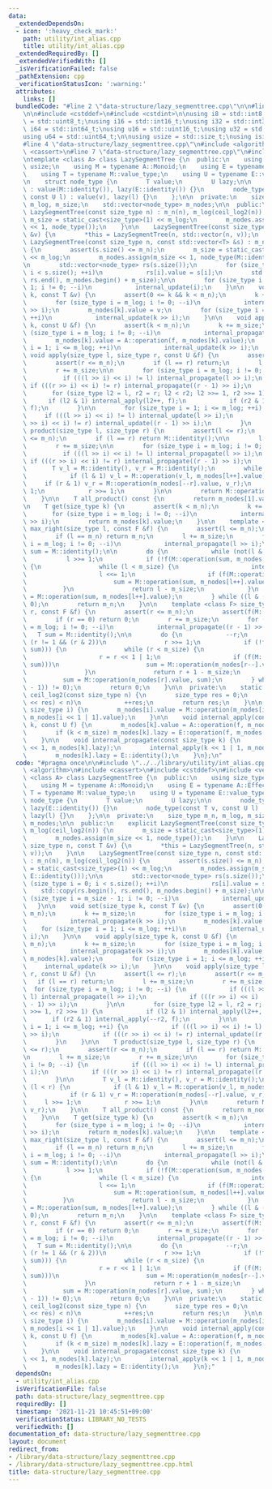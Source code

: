 ```yaml
---
data:
  _extendedDependsOn:
  - icon: ':heavy_check_mark:'
    path: utility/int_alias.cpp
    title: utility/int_alias.cpp
  _extendedRequiredBy: []
  _extendedVerifiedWith: []
  _isVerificationFailed: false
  _pathExtension: cpp
  _verificationStatusIcon: ':warning:'
  attributes:
    links: []
  bundledCode: "#line 2 \"data-structure/lazy_segmenttree.cpp\"\n\n#line 2 \"utility/int_alias.cpp\"\
    \n\n#include <cstddef>\n#include <cstdint>\n\nusing i8 = std::int8_t;\nusing u8\
    \ = std::uint8_t;\nusing i16 = std::int16_t;\nusing i32 = std::int32_t;\nusing\
    \ i64 = std::int64_t;\nusing u16 = std::uint16_t;\nusing u32 = std::uint32_t;\n\
    using u64 = std::uint64_t;\n\nusing usize = std::size_t;\nusing isize = std::ptrdiff_t;\n\
    #line 4 \"data-structure/lazy_segmenttree.cpp\"\n#include <algorithm>\n#include\
    \ <cassert>\n#line 7 \"data-structure/lazy_segmenttree.cpp\"\n#include <vector>\n\
    \ntemplate <class A> class LazySegmentTree {\n  public:\n    using size_type =\
    \ usize;\n    using M = typename A::Monoid;\n    using E = typename A::Effector;\n\
    \    using T = typename M::value_type;\n    using U = typename E::value_type;\n\
    \n    struct node_type {\n        T value;\n        U lazy;\n\n        node_type()\
    \ : value(M::identity()), lazy(E::identity()) {}\n        node_type(const T v,\
    \ const U l) : value(v), lazy(l) {}\n    };\n\n  private:\n    size_type m_n,\
    \ m_log, m_size;\n    std::vector<node_type> m_nodes;\n\n  public:\n    explicit\
    \ LazySegmentTree(const size_type n) : m_n(n), m_log(ceil_log2(n)) {\n       \
    \ m_size = static_cast<size_type>(1) << m_log;\n        m_nodes.assign(m_size\
    \ << 1, node_type());\n    }\n\n    LazySegmentTree(const size_type n, const T\
    \ &v) {\n        *this = LazySegmentTree(n, std::vector(n, v));\n    }\n\n   \
    \ LazySegmentTree(const size_type n, const std::vector<T> &s) : m_n(n), m_log(ceil_log2(n))\
    \ {\n        assert(s.size() <= m_n);\n        m_size = static_cast<size_type>(1)\
    \ << m_log;\n        m_nodes.assign(m_size << 1, node_type(M::identity(), E::identity()));\n\
    \n        std::vector<node_type> rs(s.size());\n        for (size_type i = 0;\
    \ i < s.size(); ++i)\n            rs[i].value = s[i];\n        std::copy(rs.begin(),\
    \ rs.end(), m_nodes.begin() + m_size);\n\n        for (size_type i = m_size -\
    \ 1; i != 0; --i)\n            internal_update(i);\n    }\n\n    void set(size_type\
    \ k, const T &v) {\n        assert(0 <= k && k < m_n);\n        k += m_size;\n\
    \        for (size_type i = m_log; i != 0; --i)\n            internal_propagate(k\
    \ >> i);\n        m_nodes[k].value = v;\n        for (size_type i = 1; i <= m_log;\
    \ ++i)\n            internal_update(k >> i);\n    }\n\n    void apply(size_type\
    \ k, const U &f) {\n        assert(k < m_n);\n        k += m_size;\n        for\
    \ (size_type i = m_log; i != 0; --i)\n            internal_propagate(k >> i);\n\
    \        m_nodes[k].value = A::operation(f, m_nodes[k].value);\n        for (size_type\
    \ i = 1; i <= m_log; ++i)\n            internal_update(k >> i);\n    }\n\n   \
    \ void apply(size_type l, size_type r, const U &f) {\n        assert(l <= r);\n\
    \        assert(r <= m_n);\n        if (l == r) return;\n        l += m_size;\n\
    \        r += m_size;\n\n        for (size_type i = m_log; i != 0; --i) {\n  \
    \          if (((l >> i) << i) != l) internal_propagate(l >> i);\n           \
    \ if (((r >> i) << i) != r) internal_propagate((r - 1) >> i);\n        }\n\n \
    \       for (size_type l2 = l, r2 = r; l2 < r2; l2 >>= 1, r2 >>= 1) {\n      \
    \      if (l2 & 1) internal_apply(l2++, f);\n            if (r2 & 1) internal_apply(--r2,\
    \ f);\n        }\n\n        for (size_type i = 1; i <= m_log; ++i) {\n       \
    \     if (((l >> i) << i) != l) internal_update(l >> i);\n            if (((r\
    \ >> i) << i) != r) internal_update((r - 1) >> i);\n        }\n    }\n\n    T\
    \ product(size_type l, size_type r) {\n        assert(l <= r);\n        assert(r\
    \ <= m_n);\n        if (l == r) return M::identity();\n\n        l += m_size;\n\
    \        r += m_size;\n\n        for (size_type i = m_log; i != 0; --i) {\n  \
    \          if (((l >> i) << i) != l) internal_propagate(l >> i);\n           \
    \ if (((r >> i) << i) != r) internal_propagate((r - 1) >> i);\n        }\n\n \
    \       T v_l = M::identity(), v_r = M::identity();\n        while (l < r) {\n\
    \            if (l & 1) v_l = M::operation(v_l, m_nodes[l++].value);\n       \
    \     if (r & 1) v_r = M::operation(m_nodes[--r].value, v_r);\n            l >>=\
    \ 1;\n            r >>= 1;\n        }\n\n        return M::operation(v_l, v_r);\n\
    \    }\n\n    T all_product() const {\n        return m_nodes[1].value;\n    }\n\
    \n    T get(size_type k) {\n        assert(k < m_n);\n        k += m_size;\n \
    \       for (size_type i = m_log; i != 0; --i)\n            internal_propagate(k\
    \ >> i);\n        return m_nodes[k].value;\n    }\n\n    template <class F> size_type\
    \ max_right(size_type l, const F &f) {\n        assert(l <= m_n);\n        assert(f(M::identity()));\n\
    \        if (l == m_n) return m_n;\n        l += m_size;\n        for (size_type\
    \ i = m_log; i != 0; --i)\n            internal_propagate(l >> i);\n        T\
    \ sum = M::identity();\n\n        do {\n            while (not(l & 1))\n     \
    \           l >>= 1;\n            if (!f(M::operation(sum, m_nodes[l].value)))\
    \ {\n                while (l < m_size) {\n                    internal_propagate(l);\n\
    \                    l <<= 1;\n                    if (f(M::operation(sum, m_nodes[l].value)))\n\
    \                        sum = M::operation(sum, m_nodes[l++].value);\n      \
    \          }\n                return l - m_size;\n            }\n            sum\
    \ = M::operation(sum, m_nodes[l++].value);\n        } while ((l & (l - 1)) !=\
    \ 0);\n        return m_n;\n    }\n\n    template <class F> size_type min_left(size_type\
    \ r, const F &f) {\n        assert(r <= m_n);\n        assert(f(M::identity()));\n\
    \        if (r == 0) return 0;\n        r += m_size;\n        for (size_type i\
    \ = m_log; i != 0; --i)\n            internal_propagate((r - 1) >> i);\n     \
    \   T sum = M::identity();\n\n        do {\n            --r;\n            while\
    \ (r != 1 && (r & 2))\n                r >>= 1;\n            if (!f(M::operation(m_nodes[r].value,\
    \ sum))) {\n                while (r < m_size) {\n                    internal_propagate(r);\n\
    \                    r = r << 1 | 1;\n                    if (f(M::operation(m_nodes[r].value,\
    \ sum)))\n                        sum = M::operation(m_nodes[r--].value, sum);\n\
    \                }\n                return r + 1 - m_size;\n            }\n  \
    \          sum = M::operation(m_nodes[r].value, sum);\n        } while ((r & (r\
    \ - 1)) != 0);\n        return 0;\n    }\n\n  private:\n    static constexpr size_type\
    \ ceil_log2(const size_type n) {\n        size_type res = 0;\n        while ((static_cast<size_type>(1)\
    \ << res) < n)\n            ++res;\n        return res;\n    }\n\n    void internal_update(const\
    \ size_type i) {\n        m_nodes[i].value = M::operation(m_nodes[i << 1].value,\
    \ m_nodes[i << 1 | 1].value);\n    }\n\n    void internal_apply(const size_type\
    \ k, const U f) {\n        m_nodes[k].value = A::operation(f, m_nodes[k].value);\n\
    \        if (k < m_size) m_nodes[k].lazy = E::operation(f, m_nodes[k].lazy);\n\
    \    }\n\n    void internal_propagate(const size_type k) {\n        internal_apply(k\
    \ << 1, m_nodes[k].lazy);\n        internal_apply(k << 1 | 1, m_nodes[k].lazy);\n\
    \        m_nodes[k].lazy = E::identity();\n    }\n};\n"
  code: "#pragma once\n\n#include \"../../library/utility/int_alias.cpp\"\n#include\
    \ <algorithm>\n#include <cassert>\n#include <cstddef>\n#include <vector>\n\ntemplate\
    \ <class A> class LazySegmentTree {\n  public:\n    using size_type = usize;\n\
    \    using M = typename A::Monoid;\n    using E = typename A::Effector;\n    using\
    \ T = typename M::value_type;\n    using U = typename E::value_type;\n\n    struct\
    \ node_type {\n        T value;\n        U lazy;\n\n        node_type() : value(M::identity()),\
    \ lazy(E::identity()) {}\n        node_type(const T v, const U l) : value(v),\
    \ lazy(l) {}\n    };\n\n  private:\n    size_type m_n, m_log, m_size;\n    std::vector<node_type>\
    \ m_nodes;\n\n  public:\n    explicit LazySegmentTree(const size_type n) : m_n(n),\
    \ m_log(ceil_log2(n)) {\n        m_size = static_cast<size_type>(1) << m_log;\n\
    \        m_nodes.assign(m_size << 1, node_type());\n    }\n\n    LazySegmentTree(const\
    \ size_type n, const T &v) {\n        *this = LazySegmentTree(n, std::vector(n,\
    \ v));\n    }\n\n    LazySegmentTree(const size_type n, const std::vector<T> &s)\
    \ : m_n(n), m_log(ceil_log2(n)) {\n        assert(s.size() <= m_n);\n        m_size\
    \ = static_cast<size_type>(1) << m_log;\n        m_nodes.assign(m_size << 1, node_type(M::identity(),\
    \ E::identity()));\n\n        std::vector<node_type> rs(s.size());\n        for\
    \ (size_type i = 0; i < s.size(); ++i)\n            rs[i].value = s[i];\n    \
    \    std::copy(rs.begin(), rs.end(), m_nodes.begin() + m_size);\n\n        for\
    \ (size_type i = m_size - 1; i != 0; --i)\n            internal_update(i);\n \
    \   }\n\n    void set(size_type k, const T &v) {\n        assert(0 <= k && k <\
    \ m_n);\n        k += m_size;\n        for (size_type i = m_log; i != 0; --i)\n\
    \            internal_propagate(k >> i);\n        m_nodes[k].value = v;\n    \
    \    for (size_type i = 1; i <= m_log; ++i)\n            internal_update(k >>\
    \ i);\n    }\n\n    void apply(size_type k, const U &f) {\n        assert(k <\
    \ m_n);\n        k += m_size;\n        for (size_type i = m_log; i != 0; --i)\n\
    \            internal_propagate(k >> i);\n        m_nodes[k].value = A::operation(f,\
    \ m_nodes[k].value);\n        for (size_type i = 1; i <= m_log; ++i)\n       \
    \     internal_update(k >> i);\n    }\n\n    void apply(size_type l, size_type\
    \ r, const U &f) {\n        assert(l <= r);\n        assert(r <= m_n);\n     \
    \   if (l == r) return;\n        l += m_size;\n        r += m_size;\n\n      \
    \  for (size_type i = m_log; i != 0; --i) {\n            if (((l >> i) << i) !=\
    \ l) internal_propagate(l >> i);\n            if (((r >> i) << i) != r) internal_propagate((r\
    \ - 1) >> i);\n        }\n\n        for (size_type l2 = l, r2 = r; l2 < r2; l2\
    \ >>= 1, r2 >>= 1) {\n            if (l2 & 1) internal_apply(l2++, f);\n     \
    \       if (r2 & 1) internal_apply(--r2, f);\n        }\n\n        for (size_type\
    \ i = 1; i <= m_log; ++i) {\n            if (((l >> i) << i) != l) internal_update(l\
    \ >> i);\n            if (((r >> i) << i) != r) internal_update((r - 1) >> i);\n\
    \        }\n    }\n\n    T product(size_type l, size_type r) {\n        assert(l\
    \ <= r);\n        assert(r <= m_n);\n        if (l == r) return M::identity();\n\
    \n        l += m_size;\n        r += m_size;\n\n        for (size_type i = m_log;\
    \ i != 0; --i) {\n            if (((l >> i) << i) != l) internal_propagate(l >>\
    \ i);\n            if (((r >> i) << i) != r) internal_propagate((r - 1) >> i);\n\
    \        }\n\n        T v_l = M::identity(), v_r = M::identity();\n        while\
    \ (l < r) {\n            if (l & 1) v_l = M::operation(v_l, m_nodes[l++].value);\n\
    \            if (r & 1) v_r = M::operation(m_nodes[--r].value, v_r);\n       \
    \     l >>= 1;\n            r >>= 1;\n        }\n\n        return M::operation(v_l,\
    \ v_r);\n    }\n\n    T all_product() const {\n        return m_nodes[1].value;\n\
    \    }\n\n    T get(size_type k) {\n        assert(k < m_n);\n        k += m_size;\n\
    \        for (size_type i = m_log; i != 0; --i)\n            internal_propagate(k\
    \ >> i);\n        return m_nodes[k].value;\n    }\n\n    template <class F> size_type\
    \ max_right(size_type l, const F &f) {\n        assert(l <= m_n);\n        assert(f(M::identity()));\n\
    \        if (l == m_n) return m_n;\n        l += m_size;\n        for (size_type\
    \ i = m_log; i != 0; --i)\n            internal_propagate(l >> i);\n        T\
    \ sum = M::identity();\n\n        do {\n            while (not(l & 1))\n     \
    \           l >>= 1;\n            if (!f(M::operation(sum, m_nodes[l].value)))\
    \ {\n                while (l < m_size) {\n                    internal_propagate(l);\n\
    \                    l <<= 1;\n                    if (f(M::operation(sum, m_nodes[l].value)))\n\
    \                        sum = M::operation(sum, m_nodes[l++].value);\n      \
    \          }\n                return l - m_size;\n            }\n            sum\
    \ = M::operation(sum, m_nodes[l++].value);\n        } while ((l & (l - 1)) !=\
    \ 0);\n        return m_n;\n    }\n\n    template <class F> size_type min_left(size_type\
    \ r, const F &f) {\n        assert(r <= m_n);\n        assert(f(M::identity()));\n\
    \        if (r == 0) return 0;\n        r += m_size;\n        for (size_type i\
    \ = m_log; i != 0; --i)\n            internal_propagate((r - 1) >> i);\n     \
    \   T sum = M::identity();\n\n        do {\n            --r;\n            while\
    \ (r != 1 && (r & 2))\n                r >>= 1;\n            if (!f(M::operation(m_nodes[r].value,\
    \ sum))) {\n                while (r < m_size) {\n                    internal_propagate(r);\n\
    \                    r = r << 1 | 1;\n                    if (f(M::operation(m_nodes[r].value,\
    \ sum)))\n                        sum = M::operation(m_nodes[r--].value, sum);\n\
    \                }\n                return r + 1 - m_size;\n            }\n  \
    \          sum = M::operation(m_nodes[r].value, sum);\n        } while ((r & (r\
    \ - 1)) != 0);\n        return 0;\n    }\n\n  private:\n    static constexpr size_type\
    \ ceil_log2(const size_type n) {\n        size_type res = 0;\n        while ((static_cast<size_type>(1)\
    \ << res) < n)\n            ++res;\n        return res;\n    }\n\n    void internal_update(const\
    \ size_type i) {\n        m_nodes[i].value = M::operation(m_nodes[i << 1].value,\
    \ m_nodes[i << 1 | 1].value);\n    }\n\n    void internal_apply(const size_type\
    \ k, const U f) {\n        m_nodes[k].value = A::operation(f, m_nodes[k].value);\n\
    \        if (k < m_size) m_nodes[k].lazy = E::operation(f, m_nodes[k].lazy);\n\
    \    }\n\n    void internal_propagate(const size_type k) {\n        internal_apply(k\
    \ << 1, m_nodes[k].lazy);\n        internal_apply(k << 1 | 1, m_nodes[k].lazy);\n\
    \        m_nodes[k].lazy = E::identity();\n    }\n};"
  dependsOn:
  - utility/int_alias.cpp
  isVerificationFile: false
  path: data-structure/lazy_segmenttree.cpp
  requiredBy: []
  timestamp: '2021-11-21 10:45:51+09:00'
  verificationStatus: LIBRARY_NO_TESTS
  verifiedWith: []
documentation_of: data-structure/lazy_segmenttree.cpp
layout: document
redirect_from:
- /library/data-structure/lazy_segmenttree.cpp
- /library/data-structure/lazy_segmenttree.cpp.html
title: data-structure/lazy_segmenttree.cpp
---
```

